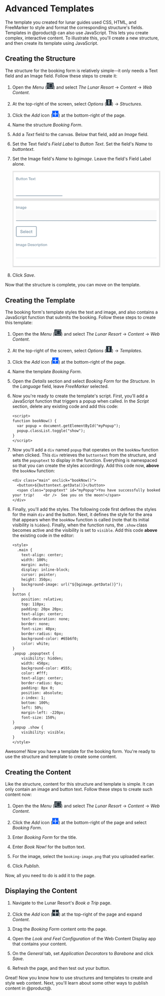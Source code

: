 # Advanced Templates

The template you created for lunar guides used CSS, HTML, and FreeMarker to 
style and format the corresponding structure's fields. Templates in @product@ 
can also use JavaScript. This lets you create complex, interactive content. To 
illustrate this, you'll create a new structure, and then create its template 
using JavaScript. 
<!-- Introduce the example, e.g. the booking form -->

## Creating the Structure

The structure for the booking form is relatively simple--it only needs a Text 
field and an Image field. Follow these steps to create it:

1.  Open the *Menu* 
    (![Product Menu](../../../../images/icon-menu.png)) and select *The Lunar 
    Resort* &rarr; *Content* &rarr; *Web Content*. 

2.  At the top-right of the screen, select *Options* 
    (![Options](../../../../images/icon-options.png)) &rarr; *Structures*.

3.  Click the *Add* icon 
    (![Add](../../../../images/icon-add.png)) at the bottom-right of the page. 

4.  Name the structure *Booking Form*. 

5.  Add a *Text* field to the canvas. Below that field, add an *Image* field. 

6.  Set the Text field's *Field Label* to *Button Text*. Set the field's *Name* 
    to *buttontext*.

7.  Set the Image field's *Name* to *bgimage*. Leave the field's Field Label 
    alone. 

    ![Figure x: The Booking Form structure contains a Text field above an Image field.](../../../../images/001-booking-form.png)

8.  Click *Save*. 

Now that the structure is complete, you can move on the template.

## Creating the Template

The booking form's template styles the text and image, and also contains a 
JavaScript function that submits the booking. Follow these steps to create this 
template:

1.  Open the the *Menu* 
    (![Product Menu](../../../../images/icon-menu.png)) and select *The Lunar 
    Resort* &rarr; *Content* &rarr; *Web Content*. 

2.  At the top-right of the screen, select *Options* 
    (![Options](../../../../images/icon-options.png)) &rarr; *Templates*. 

3.  Click the *Add* icon 
    (![Add](../../../../images/icon-add.png)) at the bottom-right of the page. 

4.  Name the template *Booking Form*. 

5.  Open the *Details* section and select *Booking Form* for the *Structure*. 
    In the *Language* field, leave *FreeMarker* selected. 

6.  Now you're ready to create the template's script. First, you'll add a 
    JavaScript function that triggers a popup when called. In the *Script* 
    section, delete any existing code and add this code: 

        <script>
        function bookNow() {
          var popup = document.getElementById("myPopup");
          popup.classList.toggle("show");
        }
        </script>
    
7.  Now you'll add a `div` named `popup` that operates on the `bookNow` function 
    when clicked. This `div` retrieves the `buttontext` from the structure, and 
    sets the `popuptext` to display in the function. Everything is namespaced
    so that you can create the styles accordingly. Add this code now, **above** 
    the `bookNow` function: 

        <div class="main" onclick="bookNow()">
          <button>${buttontext.getData()}</button>
          <span class="popuptext" id="myPopup">You have successfully booked your trip!    <br />  See you on the moon!</span>
        </div>

8.  Finally, you'll add the styles. The following code first defines the styles 
    for the main `div` and the button. Next, it defines the style for the area 
    that appears when the `bookNow` function is called (note that its initial 
    visibility is `hidden`). Finally, when the function runs, the `.show` class 
    becomes active and the visibility is set to `visible`. Add this code 
    **above** the existing code in the editor:

        <style>
          .main {
            text-align: center;
            width: 100%;
            margin: auto;
            display: inline-block;
            cursor: pointer;
            height: 350px;
            background-image: url("${bgimage.getData()}");
        }
        button {
            position: relative;
            top: 110px;
            padding: 20px 20px;
            text-align: center;
            text-decoration: none;
            border: none;
            font-size: 40px;
            border-radius: 6px;
            background-color: #65b6f0;
            color: white;
        }
        .popup .popuptext {
            visibility: hidden;
            width: 450px;
            background-color: #555;
            color: #fff;
            text-align: center;
            border-radius: 6px;
            padding: 8px 0;
            position: absolute;
            z-index: 1;
            bottom: 100%;
            left: 50%;
            margin-left: -220px;
            font-size: 150%;
        }
        .popup .show {
            visibility: visible;
        }
        </style>

Awesome! Now you have a template for the booking form. You're ready to use the 
structure and template to create some content. 

## Creating the Content

Like the structure, content for this structure and template is simple. It can 
only contain an image and button text. Follow these steps to create such content 
now:

1.  Open the the *Menu* 
    (![Product Menu](../../../../images/icon-menu.png)) and select *The Lunar 
    Resort* &rarr; *Content* &rarr; *Web Content*. 

2.  Click the *Add* icon 
    (![Add](../../../../images/icon-add.png)) at the bottom-right of the page 
    and select *Booking Form*. 

3.  Enter *Booking Form* for the title. 

4.  Enter *Book Now!* for the button text. 

5.  For the image, select the `booking-image.png` that you uploaded earlier. 
<!-- No instructions earlier for uploading this image -->

6.  Click *Publish*.

Now, all you need to do is add it to the page.

## Displaying the Content

1.  Navigate to the Lunar Resort's *Book a Trip* page. 

2.  Click the *Add* icon 
    (![Add](../../../../images/icon-add-app.png)) at the top-right of the page 
    and expand *Content*. 

3.  Drag the *Booking Form* content onto the page. 
<!-- In which column? The page is 3 column. -->

4.  Open the *Look and Feel Configuration* of the Web Content Display app that 
    contains your content. 

5.  On the *General* tab, set *Application Decorators* to *Barebone* and click 
    *Save*. 

6.  Refresh the page, and then test out your button.
<!-- Insert screenshot once the template is fixed -->

Great! Now you know how to use structures and templates to create and style web 
content. Next, you'll learn about some other ways to publish content in 
@product@. 
